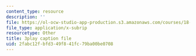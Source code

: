 ```yaml
---
content_type: resource
description: ''
file: https://ol-ocw-studio-app-production.s3.amazonaws.com/courses/18-01sc-single-variable-calculus-fall-2010/2fabc12fbfd349f841fc79ba00be0708_1RLctDS2hUQ.srt
file_type: application/x-subrip
resourcetype: Other
title: 3play caption file
uid: 2fabc12f-bfd3-49f8-41fc-79ba00be0708
---
```

